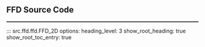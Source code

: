 ## FFD Source Code
<hr style="border:1px solid grey">

::: src.ffd.ffd.FFD_2D
    options:
      heading_level: 3
      show_root_heading: true
      show_root_toc_entry: true